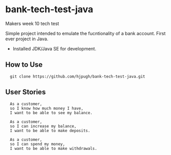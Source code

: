# bank-tech-test-java

Makers week 10 tech test

Simple project intended to emulate the fucntionality of a bank account.
First ever project in Java.

- Installed JDK/Java SE for development.

## How to Use

```
  git clone https://github.com/hjpugh/bank-tech-test-java.git
```

## User Stories

```
  As a customer,
  so I know how much money I have,
  I want to be able to see my balance.

  As a customer,
  so I can increase my balance,
  I want to be able to make deposits.

  As a customer,
  so I can spend my money,
  I want to be able to make withdrawals.
```
